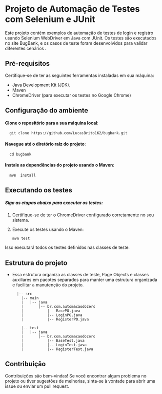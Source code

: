 # Projeto de Automação de Testes com Selenium e JUnit

Este projeto contém exemplos de automação de testes de login e registro usando Selenium WebDriver em Java com JUnit. Os testes são executados no site BugBank, e os casos de teste foram desenvolvidos para validar diferentes cenários .

## Pré-requisitos

Certifique-se de ter as seguintes ferramentas instaladas em sua máquina:

- Java Development Kit (JDK).
- Maven
- ChromeDriver (para executar os testes no Google Chrome)

## Configuração do ambiente

<h4> Clone o repositório para a sua máquina local:</h4>
      
      git clone https://github.com/LucasBrito162/bugbank.git
<h4>Navegue até o diretório raiz do projeto:</h4>
     
      cd bugbank
<h4>Instale as dependências do projeto usando o Maven:</h4>

      mvn  install
## Executando os testes
<h5>Siga as etapas abaixo para executar os testes:</h5>

1. Certifique-se de ter o ChromeDriver configurado corretamente no seu sistema.
2. Execute os testes usando o Maven:

       mvn test
Isso executará todos os testes definidos nas classes de teste.

## Estrutura do projeto

- Essa estrutura organiza as classes de teste, Page Objects e classes auxiliares em pacotes 
separados para manter uma estrutura organizada e facilitar a manutenção do projeto.

        |-- src
          |-- main   
          |   |-- java
          |       |-- br.com.automacaodozero
          |           |-- BasePO.java
          |           |-- LoginPO.java
          |           |-- RegisterPO.java
                
          |-- test
          |   |-- java
          |       |-- br.com.automacaodozero
          |           |-- BaseTest.java
          |           |-- LoginTest.java
          |           |-- RegisterTest.java
               
## Contribuição
Contribuições são bem-vindas! Se você encontrar algum problema no projeto ou tiver 
sugestões de melhorias, sinta-se à vontade para abrir uma issue ou enviar um pull request.

